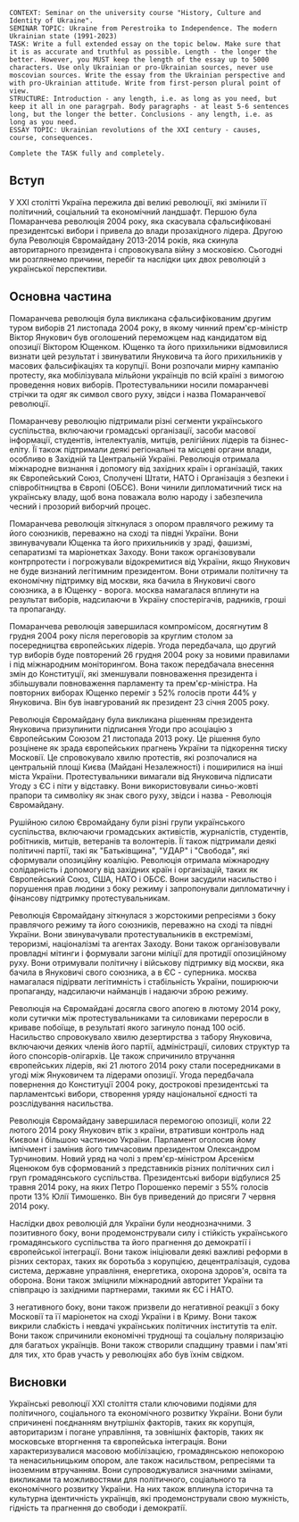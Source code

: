 ```
CONTEXT: Seminar on the university course "History, Culture and Identity of Ukraine".
SEMINAR TOPIC: Ukraine from Perestroika to Independence. The modern Ukrainian state (1991-2023)
TASK: Write a full extended essay on the topic below. Make sure that it is as accurate and truthful as possible. Length - the longer the better. However, you MUST keep the length of the essay up to 5000 characters. Use only Ukrainian or pro-Ukrainian sources, never use moscovian sources. Write the essay from the Ukrainian perspective and with pro-Ukrainian attitude. Write from first-person plural point of view.
STRUCTURE: Introduction - any length, i.e. as long as you need, but keep it all in one paragrpah. Body paragraphs - at least 5-6 sentences long, but the longer the better. Conclusions - any length, i.e. as long as you need.
ESSAY TOPIC: Ukrainian revolutions of the XXI century - causes, course, consequences.

Complete the TASK fully and completely.
```

## Вступ

У XXI столітті Україна пережила дві великі революції, які змінили її політичний, соціальний та економічний ландшафт. Першою була Помаранчева революція 2004 року, яка скасувала сфальсифіковані президентські вибори і привела до влади прозахідного лідера. Другою була Революція Євромайдану 2013-2014 років, яка скинула авторитарного президента і спровокувала війну з московією. Сьогодні ми розглянемо причини, перебіг та наслідки цих двох революцій з української перспективи.

## Основна частина

Помаранчева революція була викликана сфальсифікованим другим туром виборів 21 листопада 2004 року, в якому чинний прем'єр-міністр Віктор Янукович був оголошений переможцем над кандидатом від опозиції Віктором Ющенком. Ющенко та його прихильники відмовилися визнати цей результат і звинуватили Януковича та його прихильників у масових фальсифікаціях та корупції. Вони розпочали мирну кампанію протесту, яка мобілізувала мільйони українців по всій країні з вимогою проведення нових виборів. Протестувальники носили помаранчеві стрічки та одяг як символ свого руху, звідси і назва Помаранчевої революції.

Помаранчеву революцію підтримали різні сегменти українського суспільства, включаючи громадські організації, засоби масової інформації, студентів, інтелектуалів, митців, релігійних лідерів та бізнес-еліту. Її також підтримали деякі регіональні та місцеві органи влади, особливо в Західній та Центральній Україні. Революція отримала міжнародне визнання і допомогу від західних країн і організацій, таких як Європейський Союз, Сполучені Штати, НАТО і Організація з безпеки і співробітництва в Європі (ОБСЄ). Вони чинили дипломатичний тиск на українську владу, щоб вона поважала волю народу і забезпечила чесний і прозорий виборчий процес.

Помаранчева революція зіткнулася з опором правлячого режиму та його союзників, переважно на сході та півдні України. Вони звинувачували Ющенка та його прихильників у зраді, фашизмі, сепаратизмі та маріонетках Заходу. Вони також організовували контрпротести і погрожували відокремитися від України, якщо Янукович не буде визнаний легітимним президентом. Вони отримали політичну та економічну підтримку від москви, яка бачила в Януковичі свого союзника, а в Ющенку - ворога. москва намагалася вплинути на результат виборів, надсилаючи в Україну спостерігачів, радників, гроші та пропаганду.

Помаранчева революція завершилася компромісом, досягнутим 8 грудня 2004 року після переговорів за круглим столом за посередництва європейських лідерів. Угода передбачала, що другий тур виборів буде повторений 26 грудня 2004 року за новими правилами і під міжнародним моніторингом. Вона також передбачала внесення змін до Конституції, які зменшували повноваження президента і збільшували повноваження парламенту та прем'єр-міністра. На повторних виборах Ющенко переміг з 52% голосів проти 44% у Януковича. Він був інавгурований як президент 23 січня 2005 року.

Революція Євромайдану була викликана рішенням президента Януковича призупинити підписання Угоди про асоціацію з Європейським Союзом 21 листопада 2013 року. Це рішення було розцінене як зрада європейських прагнень України та підкорення тиску Московії. Це спровокувало хвилю протестів, які розпочалися на центральній площі Києва (Майдані Незалежності) і поширилися на інші міста України. Протестувальники вимагали від Януковича підписати Угоду з ЄС і піти у відставку. Вони використовували синьо-жовті прапори та символіку як знак свого руху, звідси і назва - Революція Євромайдану.

Рушійною силою Євромайдану були різні групи українського суспільства, включаючи громадських активістів, журналістів, студентів, робітників, митців, ветеранів та волонтерів. Її також підтримали деякі політичні партії, такі як "Батьківщина", "УДАР" і "Свобода", які сформували опозиційну коаліцію. Революція отримала міжнародну солідарність і допомогу від західних країн і організацій, таких як Європейський Союз, США, НАТО і ОБСЄ. Вони засудили насильство і порушення прав людини з боку режиму і запропонували дипломатичну і фінансову підтримку протестувальникам.

Революція Євромайдану зіткнулася з жорстокими репресіями з боку правлячого режиму та його союзників, переважно на сході та півдні України. Вони звинувачували протестувальників в екстремізмі, тероризмі, націоналізмі та агентах Заходу. Вони також організовували провладні мітинги і формували загони міліції для протидії опозиційному руху. Вони отримували політичну і військову підтримку від москви, яка бачила в Януковичі свого союзника, а в ЄС - суперника. москва намагалася підірвати легітимність і стабільність України, поширюючи пропаганду, надсилаючи найманців і надаючи зброю режиму.

Революція на Євромайдані досягла свого апогею в лютому 2014 року, коли сутички між протестувальниками та силовиками переросли в криваве побоїще, в результаті якого загинуло понад 100 осіб. Насильство спровокувало хвилю дезертирства з табору Януковича, включаючи деяких членів його партії, адміністрації, силових структур та його спонсорів-олігархів. Це також спричинило втручання європейських лідерів, які 21 лютого 2014 року стали посередниками в угоді між Януковичем та лідерами опозиції. Угода передбачала повернення до Конституції 2004 року, дострокові президентські та парламентські вибори, створення уряду національної єдності та розслідування насильства.

Революція Євромайдану завершилася перемогою опозиції, коли 22 лютого 2014 року Янукович втік з країни, втративши контроль над Києвом і більшою частиною України. Парламент оголосив йому імпічмент і замінив його тимчасовим президентом Олександром Турчиновим. Новий уряд на чолі з прем'єр-міністром Арсенієм Яценюком був сформований з представників різних політичних сил і груп громадянського суспільства. Президентські вибори відбулися 25 травня 2014 року, на яких Петро Порошенко переміг з 55% голосів проти 13% Юлії Тимошенко. Він був приведений до присяги 7 червня 2014 року.

Наслідки двох революцій для України були неоднозначними. З позитивного боку, вони продемонстрували силу і стійкість українського громадянського суспільства та його прагнення до демократії і європейської інтеграції. Вони також ініціювали деякі важливі реформи в різних секторах, таких як боротьба з корупцією, децентралізація, судова система, державне управління, енергетика, охорона здоров'я, освіта та оборона. Вони також зміцнили міжнародний авторитет України та співпрацю із західними партнерами, такими як ЄС і НАТО.

З негативного боку, вони також призвели до негативної реакції з боку Московії та її маріонеток на сході України і в Криму. Вони також викрили слабкість і невдачі українських політичних інститутів та еліт. Вони також спричинили економічні труднощі та соціальну поляризацію для багатьох українців. Вони також створили спадщину травми і пам'яті для тих, хто брав участь у революціях або був їхнім свідком.

## Висновки

Українські революції ХХІ століття стали ключовими подіями для політичного, соціального та економічного розвитку України. Вони були спричинені поєднанням внутрішніх факторів, таких як корупція, авторитаризм і погане управління, та зовнішніх факторів, таких як московське вторгнення та європейська інтеграція. Вони характеризувалися масовою мобілізацією, громадянською непокорою та ненасильницьким опором, але також насильством, репресіями та іноземним втручанням. Вони супроводжувалися значними змінами, викликами та можливостями для політичного, соціального та економічного розвитку України. На них також вплинула історична та культурна ідентичність українців, які продемонстрували свою мужність, гідність та прагнення до свободи і демократії.

